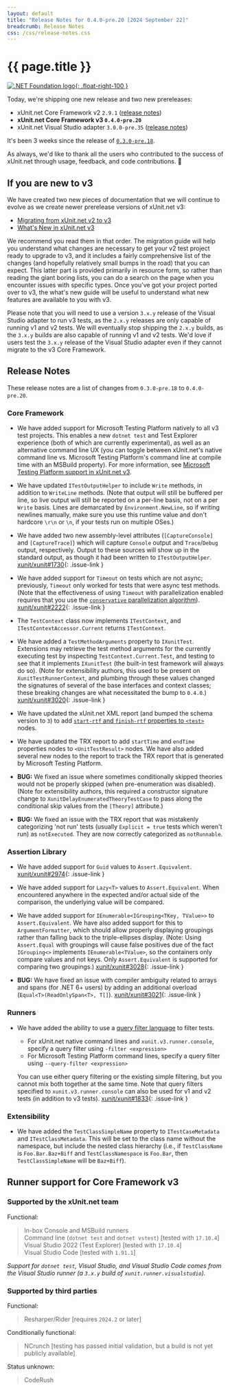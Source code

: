 ```yaml
---
layout: default
title: "Release Notes for 0.4.0-pre.20 [2024 September 22]"
breadcrumb: Release Notes
css: /css/release-notes.css
---
```


# {{ page.title }}

[![.NET Foundation logo](https://raw.githubusercontent.com/xunit/media/main/dotnet-foundation.svg){: .float-right-100 }](https://dotnetfoundation.org/projects/project-detail/xunit)

Today, we're shipping one new release and two new prereleases:

* xUnit.net Core Framework v2 `2.9.1` ([release notes](/releases/v2/2.9.1))
* **xUnit.net Core Framework v3 `0.4.0-pre.20`**
* xUnit.net Visual Studio adapter `3.0.0-pre.35` ([release notes](/releases/visualstudio/3.0.0-pre.35))

It's been 3 weeks since the release of [`0.3.0-pre.18`](0.3.0-pre.18).

As always, we'd like to thank all the users who contributed to the success of xUnit.net through usage, feedback, and code contributions. 🎉

## If you are new to v3

We have created two new pieces of documentation that we will continue to evolve as we create newer prerelease versions of xUnit.net v3:

* [Migrating from xUnit.net v2 to v3](/docs/getting-started/v3/migration)
* [What's New in xUnit.net v3](/docs/getting-started/v3/whats-new)

We recommend you read them in that order. The migration guide will help you understand what changes are necessary to get your v2 test project ready to upgrade to v3, and it includes a fairly comprehensive list of the changes (and hopefully relatively small bumps in the road) that you can expect. This latter part is provided primarily in resource form, so rather than reading the giant boring lists, you can do a search on the page when you encounter issues with specific types. Once you've got your project ported over to v3, the what's new guide will be useful to understand what new features are available to you with v3.

Please note that you will need to use a version `3.x.y` release of the Visual Studio adapter to run v3 tests, as the `2.x.y` releases are only capable of running v1 and v2 tests. We will eventually stop shipping the `2.x.y` builds, as the `3.x.y` builds are also capable of running v1 and v2 tests. We'd love if users test the `3.x.y` release of the Visual Studio adapter even if they cannot migrate to the v3 Core Framework.

## Release Notes

These release notes are a list of changes from `0.3.0-pre.18` to `0.4.0-pre.20`.

### Core Framework

* We have added support for Microsoft Testing Platform natively to all v3 test projects. This enables a new `dotnet test` and Test Explorer experience (both of which are currently experimental), as well as an alternative command line UX (you can toggle between xUnit.net's native command line vs. Microsoft Testing Platform's command line at compile time with an MSBuild property). For more information, see [Microsoft Testing Platform support in xUnit.net v3](/docs/getting-started/v3/microsoft-testing-platform).

* We have updated `ITestOutputHelper` to include `Write` methods, in addition to `WriteLine` methods. (Note that output will still be buffered per line, so live output will still be reported on a per-line basis, not on a per `Write` basis. Lines are demarcated by `Environment.NewLine`, so if writing newlines manually, make sure you use this runtime value and don't hardcore `\r\n` or `\n`, if your tests run on multiple OSes.)

* We have added two new assembly-level attributes (`[CaptureConsole]` and `[CaptureTrace]`) which will capture `Console` output and `Trace`/`Debug` output, respectively. Output to these sources will show up in the standard output, as though it had been written to `ITestOutputHelper`. [xunit/xunit#1730](https://github.com/xunit/xunit/issues/1730){: .issue-link }

* We have added support for `Timeout` on tests which are not async; previously, `Timeout` only worked for tests that were async test methods. (Note that the effectiveness of using `Timeout` with parallelization enabled requires that you use the [`conservative` parallelization algorithm](/docs/configuration-files#parallelAlgorithm)). [xunit/xunit#2222](https://github.com/xunit/xunit/issues/2222){: .issue-link }

* The `TestContext` class now implements `ITestContext`, and `ITestContextAccessor.Current` returns `ITestContext`.

* We have added a `TestMethodArguments` property to `IXunitTest`. Extensions may retrieve the test method arguments for the currently executing test by inspecting `TestContext.Current.Test`, and testing to see that it implements `IXunitTest` (the built-in test framework will always do so). (Note for extensibility authors, this used to be present on `XunitTestRunnerContext`, and plumbing through these values changed the signatures of several of the base interfaces and context classes; these breaking changes are what necessitated the bump to `0.4.0`.) [xunit/xunit#3020](https://github.com/xunit/xunit/issues/3020){: .issue-link }

* We have updated the xUnit.net XML report (and bumped the schema version to `3`) to add [`start-rtf` and `finish-rtf` properties to `<test>`](/docs/format-xml-v2#test) nodes.

* We have updated the TRX report to add `startTime` and `endTime` properties nodes to `<UnitTestResult>` nodes. We have also added several new nodes to the report to track the TRX report that is generated by Microsoft Testing Platform.

* **BUG:** We fixed an issue where sometimes conditionally skipped theories would not be properly skipped (when pre-enumeration was disabled). (Note for extensibility authors, this required a constructor signature change to `XunitDelayEnumeratedTheoryTestCase` to pass along the conditional skip values from the `[Theory]` attribute.)

* **BUG:** We fixed an issue with the TRX report that was mistakenly categorizing 'not run' tests (usually `Explicit = true` tests which weren't run) as `notExecuted`. They are now correctly categorized as `notRunnable`.

### Assertion Library

* We have added support for `Guid` values to `Assert.Equivalent`. [xunit/xunit#2974](https://github.com/xunit/xunit/issues/2974){: .issue-link }

* We have added support for `Lazy<T>` values to `Assert.Equivalent`. When encountered anywhere in the expected and/or actual side of the comparison, the underlying value will be compared.

* We have added support for `IEnumerable<IGrouping<TKey, TValue>>` to `Assert.Equivalent`. We have also added support for this to `ArgumentFormatter`, which should allow properly displaying groupings rather than falling back to the triple-ellipses display. (Note: Using `Assert.Equal` with groupings will cause false positives due of the fact `IGrouping<>` implements `IEnumerable<TValue>`, so the containers only compare values and not keys. Only `Assert.Equivalent` is supported for comparing two groupings.) [xunit/xunit#3028](https://github.com/xunit/xunit/issues/3028){: .issue-link }

* **BUG:** We have fixed an issue with compiler ambiguity related to arrays and spans (for .NET 6+ users) by adding an additional overload (`Equal<T>(ReadOnlySpan<T>, T[]`). [xunit/xunit#3021](https://github.com/xunit/xunit/issues/3021){: .issue-link }

### Runners

* We have added the ability to use a [query filter language](/docs/query-filter-language) to filter tests.

   * For xUnit.net native command lines and `xunit.v3.runner.console`, specify a query filter using `-filter <expression>`
   * For Microsoft Testing Platform command lines, specify a query filter using `--query-filter <expression>`

   You can use either query filtering or the existing simple filtering, but you cannot mix both together at the same time. Note that query filters specified to `xunit.v3.runner.console` can also be used for v1 and v2 tests (in addition to v3 tests). [xunit/xunit#1833](https://github.com/xunit/xunit/issues/1833){: .issue-link }

### Extensibility

* We have added the `TestClassSimpleName` property to `ITestCaseMetadata` and `ITestClassMetadata`. This will be set to the class name without the namespace, but include the nested class hierarchy (i.e., if `TestClassName` is `Foo.Bar.Baz+Biff` and `TestClassNamespace` is `Foo.Bar`, then `TestClassSimpleName` will be `Baz+Biff`).

<!--
[xunit/xunit#](https://github.com/xunit/xunit/issues/){: .issue-link }
-->

## Runner support for Core Framework v3

### Supported by the xUnit.net team

Functional:

> <span class="glyphicon glyphicon-ok-sign"></span> In-box Console and MSBuild runners<br />
> <span class="glyphicon glyphicon-ok-sign"></span> Command line (`dotnet test` and `dotnet vstest`) [tested with `17.10.4`]<br />
> <span class="glyphicon glyphicon-ok-sign"></span> Visual Studio 2022 (Test Explorer) [tested with `17.10.4`]<br />
> <span class="glyphicon glyphicon-ok-sign"></span> Visual Studio Code [tested with `1.91.1`]

_Support for `dotnet test`, Visual Studio, and Visual Studio Code comes from the Visual Studio runner (a `3.x.y` build of `xunit.runner.visualstudio`)._

### Supported by third parties

Functional:

> <span class="glyphicon glyphicon-ok-sign"></span> Resharper/Rider [requires `2024.2` or later]

Conditionally functional:

> <span class="glyphicon glyphicon-info-sign"></span> NCrunch [testing has passed initial validation, but a build is not yet publicly available]

Status unknown:

> <span class="glyphicon glyphicon-question-sign"></span> CodeRush
